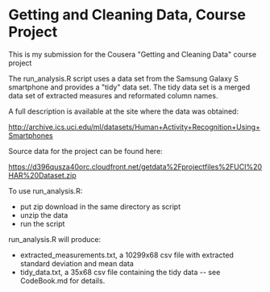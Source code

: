 Getting and Cleaning Data, Course Project
============

This is my submission for the Cousera "Getting and Cleaning Data" course project

The run_analysis.R script uses a data set from the Samsung Galaxy S smartphone and provides a "tidy" data set.  The tidy data set is a merged data set of extracted measures and reformated column names.

A full description is available at the site where the data was obtained:

http://archive.ics.uci.edu/ml/datasets/Human+Activity+Recognition+Using+Smartphones 

Source data for the project can be found here:

https://d396qusza40orc.cloudfront.net/getdata%2Fprojectfiles%2FUCI%20HAR%20Dataset.zip 

To use run_analysis.R:
* put zip download in the same directory as script
* unzip the data
* run the script

run_analysis.R will produce:
* extracted_measurements.txt, a 10299x68 csv file with extracted standard deviation and mean data
* tidy_data.txt, a 35x68 csv file containing the tidy data -- see CodeBook.md for details.


